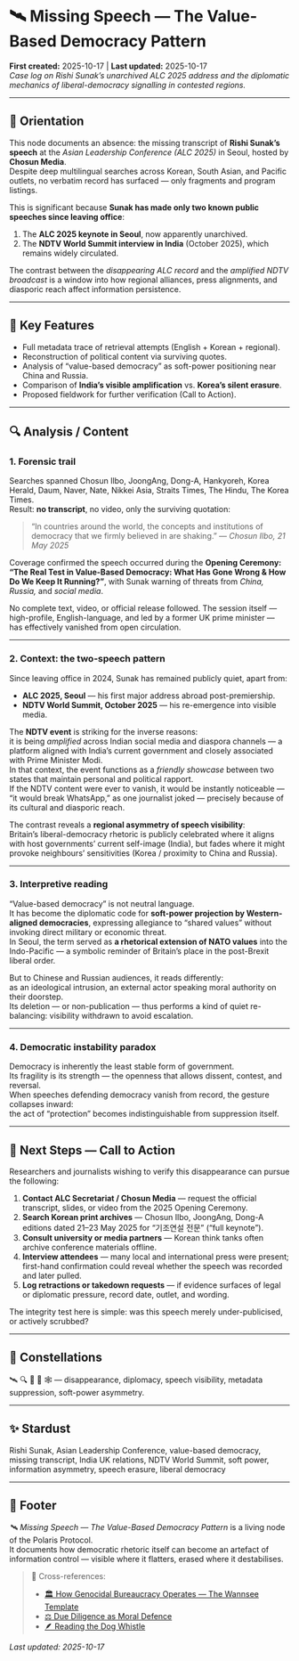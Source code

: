 # 🛰️ Missing Speech — The Value-Based Democracy Pattern
**First created:** 2025-10-17 | **Last updated:** 2025-10-17  
*Case log on Rishi Sunak’s unarchived ALC 2025 address and the diplomatic mechanics of liberal-democracy signalling in contested regions.*

---

## 🧭 Orientation  
This node documents an absence: the missing transcript of **Rishi Sunak’s speech** at the *Asian Leadership Conference (ALC 2025)* in Seoul, hosted by **Chosun Media**.  
Despite deep multilingual searches across Korean, South Asian, and Pacific outlets, no verbatim record has surfaced — only fragments and program listings.  

This is significant because **Sunak has made only two known public speeches since leaving office**:  
1. The **ALC 2025 keynote in Seoul**, now apparently unarchived.  
2. The **NDTV World Summit interview in India** (October 2025), which remains widely circulated.  

The contrast between the *disappearing ALC record* and the *amplified NDTV broadcast* is a window into how regional alliances, press alignments, and diasporic reach affect information persistence.

---

## 🧩 Key Features  
- Full metadata trace of retrieval attempts (English + Korean + regional).  
- Reconstruction of political content via surviving quotes.  
- Analysis of “value-based democracy” as soft-power positioning near China and Russia.  
- Comparison of **India’s visible amplification** vs. **Korea’s silent erasure**.  
- Proposed fieldwork for further verification (Call to Action).

---

## 🔍 Analysis / Content  
### 1. Forensic trail  
Searches spanned Chosun Ilbo, JoongAng, Dong-A, Hankyoreh, Korea Herald, Daum, Naver, Nate, Nikkei Asia, Straits Times, The Hindu, The Korea Times.  
Result: **no transcript**, no video, only the surviving quotation:  
> “In countries around the world, the concepts and institutions of democracy that we firmly believed in are shaking.” — *Chosun Ilbo, 21 May 2025*  

Coverage confirmed the speech occurred during the **Opening Ceremony: “The Real Test in Value-Based Democracy: What Has Gone Wrong & How Do We Keep It Running?”**, with Sunak warning of threats from *China, Russia,* and *social media*.

No complete text, video, or official release followed. The session itself — high-profile, English-language, and led by a former UK prime minister — has effectively vanished from open circulation.

---

### 2. Context: the two-speech pattern  
Since leaving office in 2024, Sunak has remained publicly quiet, apart from:  
- **ALC 2025, Seoul** — his first major address abroad post-premiership.  
- **NDTV World Summit, October 2025** — his re-emergence into visible media.  

The **NDTV event** is striking for the inverse reasons:  
it is being *amplified* across Indian social media and diaspora channels — a platform aligned with India’s current government and closely associated with Prime Minister Modi.  
In that context, the event functions as a *friendly showcase* between two states that maintain personal and political rapport.  
If the NDTV content were ever to vanish, it would be instantly noticeable — “it would break WhatsApp,” as one journalist joked — precisely because of its cultural and diasporic reach.

The contrast reveals a **regional asymmetry of speech visibility**:  
Britain’s liberal-democracy rhetoric is publicly celebrated where it aligns with host governments’ current self-image (India), but fades where it might provoke neighbours’ sensitivities (Korea / proximity to China and Russia).

---

### 3. Interpretive reading  
“Value-based democracy” is not neutral language.  
It has become the diplomatic code for **soft-power projection by Western-aligned democracies**, expressing allegiance to “shared values” without invoking direct military or economic threat.  
In Seoul, the term served as **a rhetorical extension of NATO values** into the Indo-Pacific — a symbolic reminder of Britain’s place in the post-Brexit liberal order.  

But to Chinese and Russian audiences, it reads differently:  
as an ideological intrusion, an external actor speaking moral authority on their doorstep.  
Its deletion — or non-publication — thus performs a kind of quiet re-balancing: visibility withdrawn to avoid escalation.

---

### 4. Democratic instability paradox  
Democracy is inherently the least stable form of government.  
Its fragility is its strength — the openness that allows dissent, contest, and reversal.  
When speeches defending democracy vanish from record, the gesture collapses inward:  
the act of “protection” becomes indistinguishable from suppression itself.

---

## 🧩 Next Steps — Call to Action  
Researchers and journalists wishing to verify this disappearance can pursue the following:  

1. **Contact ALC Secretariat / Chosun Media** — request the official transcript, slides, or video from the 2025 Opening Ceremony.  
2. **Search Korean print archives** — Chosun Ilbo, JoongAng, Dong-A editions dated 21–23 May 2025 for “기조연설 전문” (“full keynote”).  
3. **Consult university or media partners** — Korean think tanks often archive conference materials offline.  
4. **Interview attendees** — many local and international press were present; first-hand confirmation could reveal whether the speech was recorded and later pulled.  
5. **Log retractions or takedown requests** — if evidence surfaces of legal or diplomatic pressure, record date, outlet, and wording.  

The integrity test here is simple: was this speech merely under-publicised, or actively scrubbed?

---

## 🌌 Constellations  
🛰️ 🔍 🧿 🔮 🕸️ — disappearance, diplomacy, speech visibility, metadata suppression, soft-power asymmetry.

---

## ✨ Stardust  
Rishi Sunak, Asian Leadership Conference, value-based democracy, missing transcript, India UK relations, NDTV World Summit, soft power, information asymmetry, speech erasure, liberal democracy  

---

## 🏮 Footer  
*🛰️ Missing Speech — The Value-Based Democracy Pattern* is a living node of the Polaris Protocol.  
It documents how democratic rhetoric itself can become an artefact of information control — visible where it flatters, erased where it destabilises.  

> 📡 Cross-references:  
> - [🏛️ How Genocidal Bureaucracy Operates — The Wannsee Template](🏛️_how_genocidal_bureaucracy_operates_the_wannsee_template.md)  
> - [⚖️ Due Diligence as Moral Defence](⚖️_due_diligence_as_moral_defence.md)  
> - [🪶 Reading the Dog Whistle](🪶_reading_the_dog_whistle.md)  

_Last updated: 2025-10-17_
